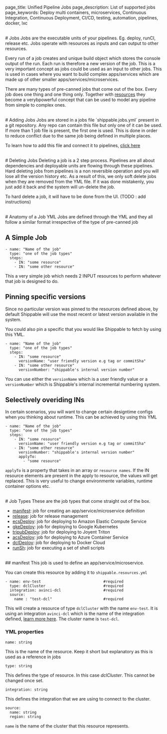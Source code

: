 page_title: Unified Pipeline Jobs
page_description: List of supported jobs
page_keywords: Deploy multi containers, microservices, Continuous Integration, Continuous Deployment, CI/CD, testing, automation, pipelines, docker, lxc

<br>
# Jobs
Jobs are the executable units of your pipelines. Eg. deploy, runCI, release etc. 
Jobs operate with resources as inputs and can output to other resources. 

Every run of a job creates and unique build object which stores the console 
output of the run. Each run is therefore a new version of the job. This is a very 
important concept as jobs could be used as an input to other jobs. This is used
in cases where you want to build complex apps/services which are made up of other
smaller apps/services/microservices. 

There are many types of pre-canned jobs that come out of the box. Every job does
one thing and one thing only. Together with [resources](resources) they become 
a verybpowerful concept that can be used to model any pipeline from simple to 
complex ones. 

<br>
# Adding Jobs
Jobs are stored in a jobs file `shippable.jobs.yml` present in a git 
repository. Any repo can contain this file but only one of it can be used. If 
more than 1 job file is present, the first one is used. This is done in order
to reduce conflict due to the same job being defined in multiple places.

To learn how to add this file and connect it to pipelines, 
[click here](../../tutorials/how_to_add_syncRepos)

<br>
# Deleting Jobs
Deleting a job is a 2 step process. Pipelines are all about dependencies and
deployable units are flowing through these pipelines. Hard deleting jobs from 
pipelines is a non reversible operation and you will lose all the version history 
etc. As a result of this, we only soft delete jobs when they are removed from
the YML file. If it was done mistakenly, you just add it back and the system will
un-delete the job. 

To hard delete a job, it will have to be done from the UI. 
(TODO : add instructions)

<br>
# Anatomy of a Job YML 
Jobs are defined through the YML and they all follow a similar format irrespective
of the type of pre-canned job

## A Simple Job
```
- name: "Name of the job"
  type: "one of the job types"
  steps:
    - IN: "some resource"
    - IN: "some other resource"
```
This a very simple job which needs 2 INPUT resources to perform whatever that 
job is designed to do. 

## Pinning specific versions
Since no particular version was pinned to the resources defined above, by default
Shippable will use the most recent or latest version available in the system. 

You could also pin a specific that you would like Shippable to fetch by using this
YML.
```
- name: "Name of the job"
  type: "one of the job types"
  steps:
    - IN: "some resource"
      versionName: "user friendly version e.g tag or commitSha"
    - IN: "some other resource"
      versionNumber: "shippable's internal version number"
```
You can use either the `versionName` which is a user friendly value or a `versionNumber`
which is Shippable's internal incremental numbering system.

## Selectively overiding INs
In certain scenarios, you will want to change certain designtime configs when
you thinking about runtime. This can be achieved by using this YML
```
- name: "Name of the job"
  type: "one of the job types"
  steps:
    - IN: "some resource"
      versionName: "user friendly version e.g tag or commitSha"
    - IN: "some other resource"
      versionNumber: "shippable's internal version number"
      applyTo:
        - "some resource"
```
`applyTo` is a property that takes in an array or `resource names`. If the 
IN resource elements are present in the apply to resource, the values will get 
replaced. This is very useful to change environmente variables, runtime container
options etc.

<br>
# Job Types
These are the job types that come straight out of the box.

- [manifest](#manifest): job for creating an app/service/microservice definition
- [release](#release): job for release management
- [ecsDeploy](#ecsDeploy): job for deploying to Amazon Elastic Compute Service
- [gkeDeploy](#gkeDeploy): job for deploying to Google Kubernetes
- [tripubDeploy](#tripubDeploy): job for deploying to Joyent Triton
- [acsDeploy](#acsDeploy): job for deploying to Azure Container Service
- [dclDeploy](#dclDeploy): job for deploying to Docker Cloud
- [runSh](#runSh): job for executing a set of shell scripts

<br>
<a name="manifest"></a>
## manifest
This job is used to define an app/service/microservice. 

You can create this resource by adding it to `shippable.resources.yml`
```
- name: env-test                            #required
  type: dclCluster                          #required
  integration: avinci-dcl                   #required
  source:
    name : "test-dcl"                       #required
```
This will create a resource of type `dclCluster` with the name `env-test`. It is 
using an integration `avinci-dcl` which is the name of the integration defined, 
[learn more here](#integration). The cluster name is `test-dcl`. 

### YML properties
```
name: string
```
This is the name of the resource. Keep it short but explanatory as this
is used as a reference in jobs

```
type: string
```
This defines the type of resource. In this case *dclCluster*. This cannot 
be changed once set. 

```
integration: string
```
This defines the integration that we are using to connect to the cluster. 

```
source:
  name: string 
  region: string
```
`name` is the name of the cluster that this resource represents.

<br>